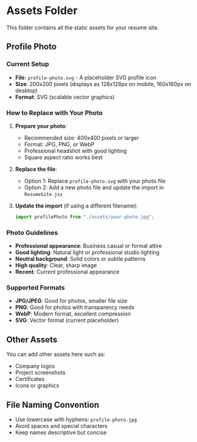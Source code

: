 # Assets Folder

This folder contains all the static assets for your resume site.

## Profile Photo

### Current Setup
- **File**: `profile-photo.svg` - A placeholder SVG profile icon
- **Size**: 200x200 pixels (displays as 128x128px on mobile, 160x160px on desktop)
- **Format**: SVG (scalable vector graphics)

### How to Replace with Your Photo

1. **Prepare your photo**:
   - Recommended size: 400x400 pixels or larger
   - Format: JPG, PNG, or WebP
   - Professional headshot with good lighting
   - Square aspect ratio works best

2. **Replace the file**:
   - Option 1: Replace `profile-photo.svg` with your photo file
   - Option 2: Add a new photo file and update the import in `ResumeSite.jsx`

3. **Update the import** (if using a different filename):
   ```jsx
   import profilePhoto from "./assets/your-photo.jpg";
   ```

### Photo Guidelines
- **Professional appearance**: Business casual or formal attire
- **Good lighting**: Natural light or professional studio lighting
- **Neutral background**: Solid colors or subtle patterns
- **High quality**: Clear, sharp image
- **Recent**: Current professional appearance

### Supported Formats
- **JPG/JPEG**: Good for photos, smaller file size
- **PNG**: Good for photos with transparency needs
- **WebP**: Modern format, excellent compression
- **SVG**: Vector format (current placeholder)

## Other Assets

You can add other assets here such as:
- Company logos
- Project screenshots
- Certificates
- Icons or graphics

## File Naming Convention
- Use lowercase with hyphens: `profile-photo.jpg`
- Avoid spaces and special characters
- Keep names descriptive but concise

